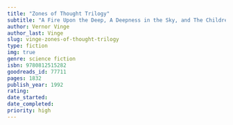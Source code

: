 ```yaml
---
title: "Zones of Thought Trilogy"
subtitle: "A Fire Upon the Deep, A Deepness in the Sky, and The Children of the Sky"
author: Vernor Vinge
author_last: Vinge
slug: vinge-zones-of-thought-trilogy
type: fiction
img: true
genre: science fiction
isbn: 9780812515282
goodreads_id: 77711
pages: 1832
publish_year: 1992
rating: 
date_started:
date_completed:
priority: high
---
```

